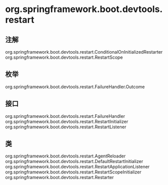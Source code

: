# org.springframework.boot.devtools.restart

## 注解

org.springframework.boot.devtools.restart.ConditionalOnInitializedRestarter
org.springframework.boot.devtools.restart.RestartScope

## 枚举

org.springframework.boot.devtools.restart.FailureHandler.Outcome

## 接口

org.springframework.boot.devtools.restart.FailureHandler
org.springframework.boot.devtools.restart.RestartInitializer
org.springframework.boot.devtools.restart.RestartListener

## 类

org.springframework.boot.devtools.restart.AgentReloader
org.springframework.boot.devtools.restart.DefaultRestartInitializer
org.springframework.boot.devtools.restart.RestartApplicationListener
org.springframework.boot.devtools.restart.RestartScopeInitializer
org.springframework.boot.devtools.restart.Restarter




